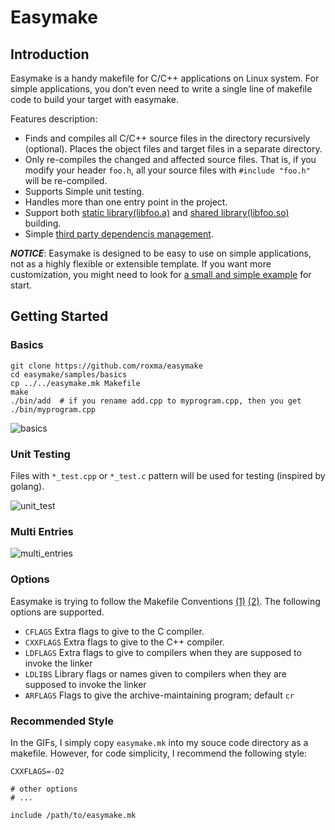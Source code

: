 # Easymake

## Introduction ##

Easymake is a handy makefile for C/C++ applications on Linux system. For
simple applications, you don&rsquo;t even need to write a single line of
makefile code to build your target with easymake.

Features description:

- Finds and compiles all C/C++ source files in the directory recursively
  (optional). Places the object files and target files in a separate
  directory.
- Only re-compiles the changed and affected source files. That is, if you
  modify your header `foo.h`, all your source files with `#include "foo.h"`
  will be re-compiled.
- Supports Simple unit testing.
- Handles more than one entry point in the project.
- Support both [static library(libfoo.a)](samples/staticLib/Makefile) and
  [shared library(libfoo.so)](samples/so/Makefile) building.
- Simple [third party dependencis management](samples/dep).


***NOTICE***: Easymake is designed to be easy to use on simple applications,
not as a highly flexible or extensible template. If you want more
customization, you might need to look for [a small and simple
example](https://gist.github.com/samuelsmal/e43f2001cfc81fee18b6) for start.

## Getting Started ##

### Basics

```
git clone https://github.com/roxma/easymake
cd easymake/samples/basics
cp ../../easymake.mk Makefile
make
./bin/add  # if you rename add.cpp to myprogram.cpp, then you get ./bin/myprogram.cpp
```

![basics](https://cloud.githubusercontent.com/assets/4538941/24320876/fcd504c4-1179-11e7-969f-d2f2c40270e9.gif)

### Unit Testing

Files with `*_test.cpp` or `*_test.c` pattern will be used for testing
(inspired by golang).

![unit_test](https://cloud.githubusercontent.com/assets/4538941/24320877/fea9002a-1179-11e7-8b2c-05149689fe57.gif)

### Multi Entries

![multi_entries](https://cloud.githubusercontent.com/assets/4538941/24320879/00e48756-117a-11e7-9dcc-d14729e26dca.gif)

### Options

Easymake is trying to follow the Makefile Conventions
[(1)](https://www.gnu.org/software/make/manual/html_node/Implicit-Variables.html#Implicit-Variables)
[(2)](https://www.gnu.org/prep/standards/html_node/Makefile-Conventions.html).
The following options are supported.

- `CFLAGS` Extra flags to give to the C compiler.
- `CXXFLAGS` Extra flags to give to the C++ compiler.
- `LDFLAGS` Extra flags to give to compilers when they are supposed to invoke the linker
- `LDLIBS` Library flags or names given to compilers when they are supposed to invoke the linker
- `ARFLAGS` Flags to give the archive-maintaining program; default `cr`

### Recommended Style

In the GIFs, I simply copy `easymake.mk` into my souce code directory as a
makefile. However, for code simplicity, I recommend the following style:

```
CXXFLAGS=-O2

# other options
# ...

include /path/to/easymake.mk
```


